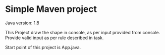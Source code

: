 # Simple Maven project
Java version: 1.8

This Project draw the shape in console, as per input provided from console.
Provide valid input as per rule described in task.

Start point of this project is App.java.
